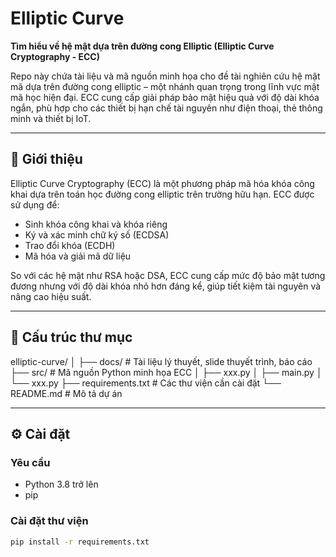 # Elliptic Curve

**Tìm hiểu về hệ mật dựa trên đường cong Elliptic (Elliptic Curve Cryptography - ECC)**

Repo này chứa tài liệu và mã nguồn minh họa cho đề tài nghiên cứu hệ mật mã dựa trên đường cong elliptic – một nhánh quan trọng trong lĩnh vực mật mã học hiện đại. ECC cung cấp giải pháp bảo mật hiệu quả với độ dài khóa ngắn, phù hợp cho các thiết bị hạn chế tài nguyên như điện thoại, thẻ thông minh và thiết bị IoT.

---

## 📘 Giới thiệu

Elliptic Curve Cryptography (ECC) là một phương pháp mã hóa khóa công khai dựa trên toán học đường cong elliptic trên trường hữu hạn. ECC được sử dụng để:

- Sinh khóa công khai và khóa riêng
- Ký và xác minh chữ ký số (ECDSA)
- Trao đổi khóa (ECDH)
- Mã hóa và giải mã dữ liệu

So với các hệ mật như RSA hoặc DSA, ECC cung cấp mức độ bảo mật tương đương nhưng với độ dài khóa nhỏ hơn đáng kể, giúp tiết kiệm tài nguyên và nâng cao hiệu suất.

---

## 📂 Cấu trúc thư mục

elliptic-curve/
│
├── docs/ # Tài liệu lý thuyết, slide thuyết trình, báo cáo
├── src/ # Mã nguồn Python minh họa ECC
│ ├── xxx.py 
│ ├── main.py 
│ └── xxx.py 
├── requirements.txt # Các thư viện cần cài đặt
└── README.md # Mô tả dự án


---

## ⚙️ Cài đặt

### Yêu cầu

- Python 3.8 trở lên
- pip

### Cài đặt thư viện

```bash
pip install -r requirements.txt
```